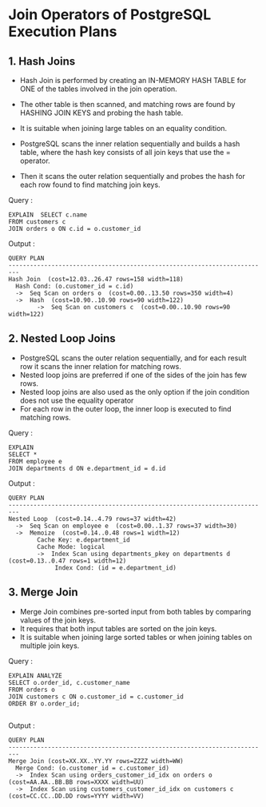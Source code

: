 # Join Operators of PostgreSQL Execution Plans
## 1. Hash Joins
- Hash Join is performed by creating an IN-MEMORY HASH TABLE for ONE of the tables involved in the join operation. 
- The other table is then scanned, and matching rows are found by HASHING JOIN KEYS and probing the hash table.
- It is suitable when joining large tables on an equality condition.

- PostgreSQL scans the inner relation sequentially and builds a hash table, where the hash key consists of all join keys that use the = operator. 
- Then it scans the outer relation sequentially and probes the hash for each row found to find matching join keys.

Query :
```
EXPLAIN  SELECT c.name
FROM customers c
JOIN orders o ON c.id = o.customer_id 
```

Output :
```
QUERY PLAN
-------------------------------------------------------------------------
Hash Join  (cost=12.03..26.47 rows=158 width=118)
  Hash Cond: (o.customer_id = c.id)
  ->  Seq Scan on orders o  (cost=0.00..13.50 rows=350 width=4)
  ->  Hash  (cost=10.90..10.90 rows=90 width=122)
        ->  Seq Scan on customers c  (cost=0.00..10.90 rows=90 width=122)

```

## 2. Nested Loop Joins 
- PostgreSQL scans the outer relation sequentially, and for each result row it scans the inner relation for matching rows.
- Nested loop joins are preferred if one of the sides of the join has few rows. 
- Nested loop joins are also used as the only option if the join condition does not use the equality operator
- For each row in the outer loop, the inner loop is executed to find matching rows.

Query : 
```
EXPLAIN 
SELECT *
FROM employee e
JOIN departments d ON e.department_id = d.id
```

Output :
```
QUERY PLAN
-------------------------------------------------------------------------
Nested Loop  (cost=0.14..4.79 rows=37 width=42)
  ->  Seq Scan on employee e  (cost=0.00..1.37 rows=37 width=30)
  ->  Memoize  (cost=0.14..0.48 rows=1 width=12)
        Cache Key: e.department_id
        Cache Mode: logical
        ->  Index Scan using departments_pkey on departments d  (cost=0.13..0.47 rows=1 width=12)
             Index Cond: (id = e.department_id)

```

## 3. Merge Join
- Merge Join combines pre-sorted input from both tables by comparing values of the join keys.
- It requires that both input tables are sorted on the join keys.
-  It is suitable when joining large sorted tables or when joining tables on multiple join keys.

Query :
```
EXPLAIN ANALYZE
SELECT o.order_id, c.customer_name
FROM orders o
JOIN customers c ON o.customer_id = c.customer_id
ORDER BY o.order_id;


```

Output :
```
QUERY PLAN
-------------------------------------------------------------------------
Merge Join (cost=XX.XX..YY.YY rows=ZZZZ width=WW)
  Merge Cond: (o.customer_id = c.customer_id)
  ->  Index Scan using orders_customer_id_idx on orders o (cost=AA.AA..BB.BB rows=XXXX width=UU)
  ->  Index Scan using customers_customer_id_idx on customers c (cost=CC.CC..DD.DD rows=YYYY width=VV)

```
